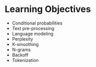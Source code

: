# Learning Objectives

* Conditional probabilities
* Text pre-processing
* Language modeling
* Perplexity
* K-smoothing
* N-grams
* Backoff
* Tokenization

